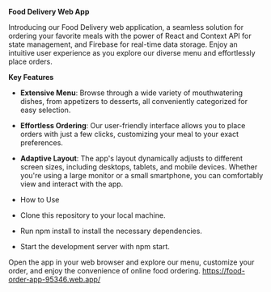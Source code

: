 **Food Delivery Web App**

Introducing our Food Delivery web application, a seamless solution for ordering your favorite meals with the power of React and Context API for state management, and Firebase for real-time data storage. Enjoy an intuitive user experience as you explore our diverse menu and effortlessly place orders. 

**Key Features**

 - **Extensive Menu**: Browse through a wide variety of mouthwatering dishes, from appetizers to desserts, all conveniently categorized for easy selection.

 - **Effortless Ordering**: Our user-friendly interface allows you to place orders with just a few clicks, customizing your meal to your exact preferences.

 - **Adaptive Layout**: The app's layout dynamically adjusts to different screen sizes, including desktops, tablets, and mobile devices. Whether you're using a large monitor or a small smartphone, you can comfortably view and interact with the app.


- How to Use

 - Clone this repository to your local machine.

 - Run npm install to install the necessary dependencies.
   
 - Start the development server with npm start.
   
Open the app in your web browser and explore our menu, customize your order, and enjoy the convenience of online food ordering.
https://food-order-app-95346.web.app/
